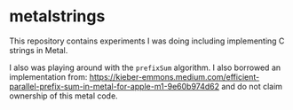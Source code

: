 # metalstrings

This repository contains experiments I was doing including implementing C strings in Metal.

I also was playing around with the `prefixSum` algorithm.  I also borrowed an implementation from: https://kieber-emmons.medium.com/efficient-parallel-prefix-sum-in-metal-for-apple-m1-9e60b974d62 and do not claim ownership of this metal code.

